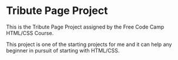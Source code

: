 # Tribute Page Project

This is the Tribute Page Project assigned by the Free Code Camp HTML/CSS Course.

This project is one of the starting projects for me and it can help any beginner in pursuit of starting with HTML/CSS.
